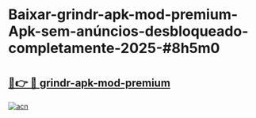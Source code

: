 # Baixar-grindr-apk-mod-premium-Apk-sem-anúncios-desbloqueado-completamente-2025-#8h5m0

# <h2><a href="https://ainizakaria.my?title=grindr-apk-mod-premium&ref=24M">🔗👉 🔴 grindr-apk-mod-premium</a></h2>

[![acn](https://github.com/user-attachments/assets/0f9c940e-d8b0-45ae-aac7-cd30a18b3e1c)](https://ainizakaria.my?title=grindr-apk-mod-premium&ref=24M)

